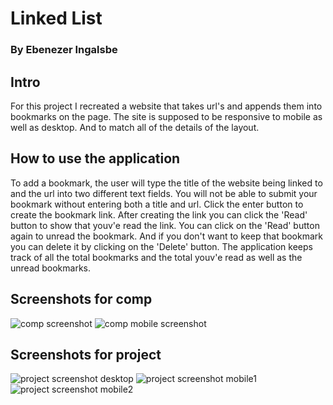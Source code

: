 # Linked List
### By Ebenezer Ingalsbe
## Intro
  For this project I recreated a website that takes url's and appends them into bookmarks on the page. The site is supposed to be responsive
to mobile as well as desktop. And to match all of the details of the layout.
## How to use the application
  To add a bookmark, the user will type the title of the website being linked to and the url into two different text fields. You will 
not be able to submit your bookmark without entering both a title and url. Click the enter button to create the bookmark link. After
creating the link you can click the 'Read' button to show that youv'e read the link. You can click on the 'Read' button again to unread 
the bookmark. And if you don't want to keep that bookmark you can delete it by clicking on the 'Delete' button. The application keeps
track of all the total bookmarks and the total youv'e read as well as the unread bookmarks.
## Screenshots for comp
![comp screenshot](/images/screenshotCompDesktop.png)
![comp mobile screenshot](/images/screenshotCompMobile.png)
## Screenshots for project
![project screenshot desktop](/images/screenshotDesktop.png)
![project screenshot mobile1](/images/screenshotMobile1.png)
![project screenshot mobile2](/images/screenshotMobile2.png)
